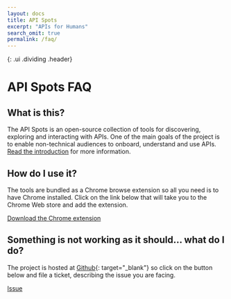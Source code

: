 ```yaml
---
layout: docs
title: API Spots
excerpt: "APIs for Humans"
search_omit: true
permalink: /faq/
---
```

{: .ui .dividing .header}
# API Spots FAQ

## What is this?

The API Spots is an open-source collection of tools for discovering,
exploring and interacting with APIs.  One of the main goals of the
project is to enable non-technical audiences to onboard, understand
and use APIs.  [Read the introduction]({{site.url}}/docs/intro) for more information.

## How do I use it?

The tools are bundled as a Chrome browse extension so all you need
is to have Chrome installed.  Click on the link below that
will take you to the Chrome Web store and add the extension.  

<a class="basic primary fluid ui button" href="{{site.extension.download-url}}" target="_blank"><i class="download icon"></i> Download the Chrome extension</a>

## Something is not working as it should... what do I do?

The project is hosted at <i class="github icon"></i> [Github](https://github.com){: target="_blank"}
so click on the button below and file a ticket,
describing the issue you are facing.

<!-- Place this tag where you want the button to render. -->
<a class="github-button" href="https://github.com/apispots/apispots-extension/issues" data-icon="octicon-issue-opened" data-size="large" aria-label="Issue apispots/apispots-extension on GitHub">Issue</a>
